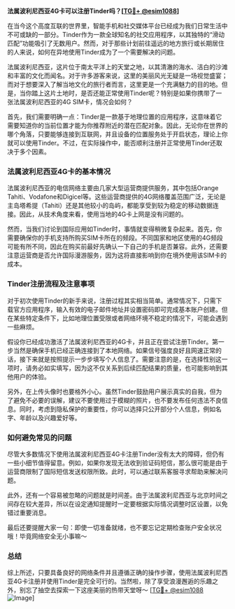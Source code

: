 **法属波利尼西亚4G卡可以注册Tinder吗？[[TG💪+ @esim1088](https://t.me/s/esim1088)]**

在当今这个高度互联的世界里，智能手机和社交媒体平台已经成为我们日常生活中不可或缺的一部分。Tinder作为一款全球知名的社交应用程序，以其独特的“滑动匹配”功能吸引了无数用户。然而，对于那些计划前往遥远的地方旅行或长期居住的人来说，如何在异地使用Tinder成为了一个需要解决的问题。

法属波利尼西亚，这片位于南太平洋上的天堂之地，以其清澈的海水、洁白的沙滩和丰富的文化而闻名。对于许多游客来说，这里的美丽风光无疑是一场视觉盛宴；而对于想要深入了解当地文化的旅行者而言，这里更是一个充满魅力的目的地。但是，当你踏上这片土地时，是否还能正常使用Tinder呢？特别是如果你携带了一张法属波利尼西亚的4G SIM卡，情况会如何？

首先，我们需要明确一点：Tinder是一款基于地理位置的应用程序，这意味着它需要知道你的当前位置才能为你推荐附近的潜在匹配对象。因此，无论你在世界的哪个角落，只要能够连接到互联网，并且设备的位置服务处于开启状态，理论上你就可以使用Tinder。不过，在实际操作中，能否顺利注册并正常使用Tinder还取决于多个因素。

### 法属波利尼西亚4G卡的基本情况

法属波利尼西亚的电信网络主要由几家大型运营商提供服务，其中包括Orange Tahiti、Vodafone和Digicel等。这些运营商提供的4G网络覆盖范围广泛，无论是主岛塔希提（Tahiti）还是其他较小的岛屿，都能享受到较为稳定的移动数据连接。因此，从技术角度来看，使用当地的4G卡上网是没有问题的。

然而，当我们讨论到国际应用如Tinder时，事情就变得稍微复杂起来。首先，你需要确保你的手机支持所购买SIM卡所在的频段。不同国家和地区使用的4G频段可能有所不同，因此在购买前最好先确认一下自己的手机是否兼容。此外，还需要注意运营商是否允许国际漫游服务，因为这将直接影响到你在境外使用该SIM卡的成本。

### Tinder注册流程及注意事项

对于初次使用Tinder的新手来说，注册过程其实相当简单。通常情况下，只需下载官方应用程序，输入有效的电子邮件地址并设置密码即可完成基本账户创建。但在某些特定条件下，比如地理位置受限或者网络环境不稳定的情况下，可能会遇到一些麻烦。

假设你已经成功激活了法属波利尼西亚的4G卡，并且正在尝试注册Tinder。第一步当然是确保手机已经正确连接到了本地网络。如果信号强度良好且网速正常的话，接下来就是按照提示一步步填写个人信息了。需要注意的是，在选择性别这一项时，请务必如实填写，因为这不仅关系到后续匹配结果的质量，也可能影响到其他用户的体验。

另外，在上传头像时也要格外小心。虽然Tinder鼓励用户展示真实的自我，但为了避免不必要的误解，建议不要使用过于模糊的照片，也不要发布任何违法不良信息。同时，考虑到隐私保护的重要性，你可以选择只公开部分个人信息，例如名字、年龄以及兴趣爱好等。

### 如何避免常见的问题

尽管大多数情况下使用法属波利尼西亚4G卡注册Tinder没有太大的障碍，但仍有一些小细节值得留意。例如，如果你发现无法收到验证码短信，那么很可能是由于运营商限制了国际短信发送权限所致。此时，可以通过联系客服寻求帮助来解决问题。

此外，还有一个容易被忽略的问题就是时间差。由于法属波利尼西亚与北京时间之间存在较大差异，所以在设定通知提醒时一定要根据实际情况调整时区设置，以免错过重要消息。

最后还要提醒大家一句：即使一切准备就绪，也不要忘记定期检查账户安全状况哦！毕竟网络安全无小事嘛～

### 总结

综上所述，只要具备良好的网络条件并且遵循正确的操作步骤，使用法属波利尼西亚4G卡注册并使用Tinder是完全可行的。当然啦，除了享受浪漫邂逅的乐趣之外，别忘了抽空去探索一下这座美丽的热带天堂呀～ [[TG💪+ @esim1088](https://t.me/s/esim1088) ![Image](https://i.postimg.cc/4NQfJmqS/Snipaste-2025-05-13-00-14-12.png)]